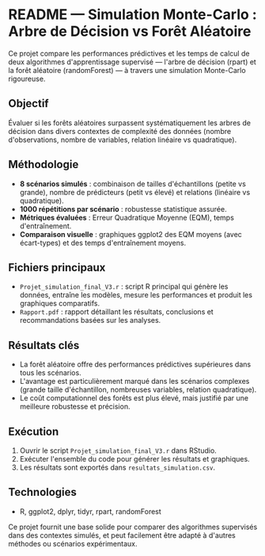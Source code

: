 # README — Simulation Monte-Carlo : Arbre de Décision vs Forêt Aléatoire

Ce projet compare les performances prédictives et les temps de calcul de deux algorithmes d'apprentissage supervisé — l'arbre de décision (rpart) et la forêt aléatoire (randomForest) — à travers une simulation Monte-Carlo rigoureuse.

## Objectif

Évaluer si les forêts aléatoires surpassent systématiquement les arbres de décision dans divers contextes de complexité des données (nombre d'observations, nombre de variables, relation linéaire vs quadratique).

## Méthodologie

* **8 scénarios simulés** : combinaison de tailles d'échantillons (petite vs grande), nombre de prédicteurs (petit vs élevé) et relations (linéaire vs quadratique).
* **1000 répétitions par scénario** : robustesse statistique assurée.
* **Métriques évaluées** : Erreur Quadratique Moyenne (EQM), temps d'entraînement.
* **Comparaison visuelle** : graphiques ggplot2 des EQM moyens (avec écart-types) et des temps d'entraînement moyens.

## Fichiers principaux

* `Projet_simulation_final_V3.r` : script R principal qui génère les données, entraîne les modèles, mesure les performances et produit les graphiques comparatifs.
* `Rapport.pdf` : rapport détaillant les résultats, conclusions et recommandations basées sur les analyses.

## Résultats clés

* La forêt aléatoire offre des performances prédictives supérieures dans tous les scénarios.
* L'avantage est particulièrement marqué dans les scénarios complexes (grande taille d'échantillon, nombreuses variables, relation quadratique).
* Le coût computationnel des forêts est plus élevé, mais justifié par une meilleure robustesse et précision.

## Exécution

1. Ouvrir le script `Projet_simulation_final_V3.r` dans RStudio.
2. Exécuter l'ensemble du code pour générer les résultats et graphiques.
3. Les résultats sont exportés dans `resultats_simulation.csv`.

## Technologies

* R, ggplot2, dplyr, tidyr, rpart, randomForest

Ce projet fournit une base solide pour comparer des algorithmes supervisés dans des contextes simulés, et peut facilement être adapté à d'autres méthodes ou scénarios expérimentaux.
